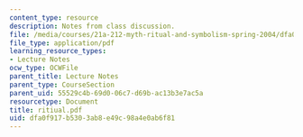 ```yaml
---
content_type: resource
description: Notes from class discussion.
file: /media/courses/21a-212-myth-ritual-and-symbolism-spring-2004/dfa0f917b5303ab8e49c98a4e0ab6f81_ritiual.pdf
file_type: application/pdf
learning_resource_types:
- Lecture Notes
ocw_type: OCWFile
parent_title: Lecture Notes
parent_type: CourseSection
parent_uid: 55529c4b-69d0-06c7-d69b-ac13b3e7ac5a
resourcetype: Document
title: ritiual.pdf
uid: dfa0f917-b530-3ab8-e49c-98a4e0ab6f81
---
```


